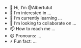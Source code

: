 - 👋 Hi, I’m @Albertutut
- 👀 I’m interested in ...
- 🌱 I’m currently learning ...
- 💞️ I’m looking to collaborate on ...
- 📫 How to reach me ...
- 😄 Pronouns: ...
- ⚡ Fun fact: ...

<!---
Albertutut/Albertutut is a ✨ special ✨ repository because its `README.md` (this file) appears on your GitHub profile.
You can click the Preview link to take a look at your changes.
--->
